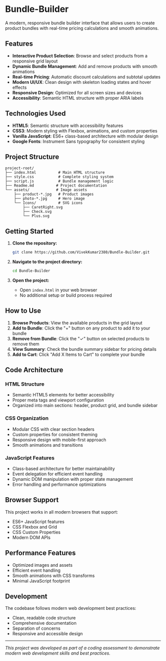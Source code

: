 # Bundle-Builder

A modern, responsive bundle builder interface that allows users to create product bundles with real-time pricing calculations and smooth animations.

## Features

- **Interactive Product Selection**: Browse and select products from a responsive grid layout
- **Dynamic Bundle Management**: Add and remove products with smooth animations
- **Real-time Pricing**: Automatic discount calculations and subtotal updates
- **Modern UI/UX**: Clean design with skeleton loading states and hover effects
- **Responsive Design**: Optimized for all screen sizes and devices
- **Accessibility**: Semantic HTML structure with proper ARIA labels

## Technologies Used

- **HTML5**: Semantic structure with accessibility features
- **CSS3**: Modern styling with Flexbox, animations, and custom properties
- **Vanilla JavaScript**: ES6+ class-based architecture with modular design
- **Google Fonts**: Instrument Sans typography for consistent styling

## Project Structure

```
project-root/
├── index.html          # Main HTML structure
├── style.css           # Complete styling system
├── script.js           # Bundle management logic
├── Readme.md          # Project documentation
└── assets/            # Image assets
    ├── product-*.jpg   # Product images
    ├── photo-*.jpg     # Hero image
    └── Icons/          # SVG icons
        ├── CaretRight.svg
        ├── Check.svg
        └── Plus.svg
```

## Getting Started

1. **Clone the repository:**
   ```bash
   git clone https://github.com/VivekKumar2380/Bundle-Builder.git
   ```

2. **Navigate to the project directory:**
   ```bash
   cd Bundle-Builder
   ```

3. **Open the project:**
   - Open `index.html` in your web browser
   - No additional setup or build process required

## How to Use

1. **Browse Products**: View the available products in the grid layout
2. **Add to Bundle**: Click the "+" button on any product to add it to your bundle
3. **Remove from Bundle**: Click the "✓" button on selected products to remove them
4. **View Summary**: Check the bundle summary sidebar for pricing details
5. **Add to Cart**: Click "Add X Items to Cart" to complete your bundle

## Code Architecture

### HTML Structure
- Semantic HTML5 elements for better accessibility
- Proper meta tags and viewport configuration
- Organized into main sections: header, product grid, and bundle sidebar

### CSS Organization
- Modular CSS with clear section headers
- Custom properties for consistent theming
- Responsive design with mobile-first approach
- Smooth animations and transitions

### JavaScript Features
- Class-based architecture for better maintainability
- Event delegation for efficient event handling
- Dynamic DOM manipulation with proper state management
- Error handling and performance optimizations

## Browser Support

This project works in all modern browsers that support:
- ES6+ JavaScript features
- CSS Flexbox and Grid
- CSS Custom Properties
- Modern DOM APIs

## Performance Features

- Optimized images and assets
- Efficient event handling
- Smooth animations with CSS transforms
- Minimal JavaScript footprint

## Development

The codebase follows modern web development best practices:
- Clean, readable code structure
- Comprehensive documentation
- Separation of concerns
- Responsive and accessible design

---

*This project was developed as part of a coding assessment to demonstrate modern web development skills and best practices.*
